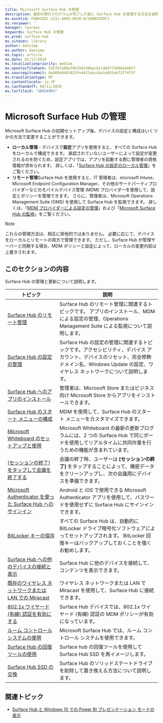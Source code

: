 ```yaml
---
title: Microsoft Surface Hub の管理
description: 最初の実行プログラムが完了した後に Surface Hub を管理する方法を説明します。
ms.assetid: FDB6182C-1211-4A92-A930-6C106BCD5DC1
ms.reviewer: ''
manager: laurawi
keywords: Surface Hub の管理
ms.prod: surface-hub
ms.sitesec: library
author: dansimp
ms.author: dansimp
ms.topic: article
ms.date: 01/17/2018
ms.localizationpriority: medium
ms.openlocfilehash: 935f67e88af8b784230becb1cd89f7360b8a0857
ms.sourcegitcommit: 8e809e8481023fe4421abcdaa1e055a6f2f74f5f
ms.translationtype: MT
ms.contentlocale: ja-JP
ms.lasthandoff: 08/11/2020
ms.locfileid: "10924963"
---
```

# Microsoft Surface Hub の管理

Microsoft Surface Hub の初期セットアップ後、デバイスの設定と構成はいくつかの方法で変更することができます。

- **ローカル管理** - デバイスで**設定**アプリを使用すると、すべての Surface Hub をローカルで構成できます。 承認されていないユーザーによって設定が変更されるのを防ぐため、設定アプリでは、アプリを起動する際に管理者の資格情報が求められます。 詳しくは、「[Surface Hub の設定のローカル管理](local-management-surface-hub-settings.md)」をご覧ください。
- **リモート管理**Surface Hub を使用すると、IT 管理者は、microsoft Intune、Microsoft Endpoint Configuration Manager、その他のサードパーティプロバイダーなどのモバイルデバイス管理 (MDM) プロバイダーを使用して、設定とポリシーを管理できます。 さらに、管理者は、Microsoft Operations Management Suite (OMS) を使用して Surface Hub を監視できます。 詳しくは、「[MDM プロバイダーによる設定の管理](manage-settings-with-mdm-for-surface-hub.md)」および「[Microsoft Surface Hub の監視](monitor-surface-hub.md)」をご覧ください。 

> [!NOTE]
> これらの管理方法は、相互に排他的ではありません。 必要に応じて、デバイスをローカルとリモートの両方で管理できます。 ただし、Surface Hub が管理サーバーと同期する場合、MDM ポリシーと設定によって、ローカルの変更内容は上書きされます。 

## このセクションの内容

Surface Hub の管理と更新について説明します。

| トピック | 説明 |
| ----- | ----------- |
| [Surface Hub のリモート管理](remote-surface-hub-management.md) |Surface Hub のリモート管理に関連するトピックです。 アプリのインストール、MDM による設定の管理、Operations Management Suite による監視について説明します。 |
| [Surface Hub の設定の管理](manage-surface-hub-settings.md) |Surface Hub の設定の管理に関連するトピックです。アクセシビリティ、デバイス アカウント、デバイスのリセット、完全修飾ドメイン名、Windows Update の設定、ワイヤレス ネットワークについて説明します。 |
| [Surface Hub へのアプリのインストール]( https://technet.microsoft.com/itpro/surface-hub/install-apps-on-surface-hub) | 管理者は、Microsoft Store またはビジネス向け Microsoft Store からアプリをインストールできます。|
[Surface Hub のスタート メニューの構成](surface-hub-start-menu.md) | MDM を使用して、Surface Hub のスタート メニューをカスタマイズできます。
| [Microsoft Whiteboard のセットアップと使用](whiteboard-collaboration.md)  | Microsoft Whiteboard の最新の更新プログラムには、2 つの Surface Hub で同じボードを使用してリアルタイムに共同作業を行うための機能が含まれています。   |
| [[セッションの終了] をタップして会議を終了する](https://technet.microsoft.com/itpro/surface-hub/finishing-your-surface-hub-meeting) | 会議の終了時、ユーザーは **[セッションの終了]** をタップすることによって、機密データをクリーンアップし、次の会議用にデバイスを準備できます。|
| [Microsoft Authenticator を使った Surface Hub へのサインイン](surface-hub-authenticator-app.md) | Android と iOS で使用できる Microsoft Authenticator アプリを使用して、パスワードを使用せずに Surface Hub にサインインできます。   |
| [BitLocker キーの保存](https://technet.microsoft.com/itpro/surface-hub/save-bitlocker-key-surface-hub) | すべての Surface Hub は、自動的に BitLocker ドライブ暗号化ソフトウェアによってセットアップされます。 BitLocker 回復キーはバックアップしておくことを強くお勧めします。|
| [Surface Hub への他のデバイスの接続と表示](https://technet.microsoft.com/itpro/surface-hub/connect-and-display-with-surface-hub) | Surface Hub に他のデバイスを接続して、コンテンツを表示できます。|
| [既存のワイヤレス ネットワークまたは LAN での Miracast](miracast-over-infrastructure.md) | ワイヤレス ネットワークまたは LAN で Miracast を使用して、Surface Hub に接続できます。 |
 [802.1x ワイヤード (有線) 認証を有効にする](enable-8021x-wired-authentication.md) | Surface Hub デバイスでは、802.1x ワイヤード (有線) 認証の MDM ポリシーが有効になっています。 
| [ルーム コントロール システムの使用](https://technet.microsoft.com/itpro/surface-hub/use-room-control-system-with-surface-hub) | Microsoft Surface Hub では、ルーム コントロール システムを使用できます。|
[Surface Hub の回復ツールの使用](surface-hub-recovery-tool.md) | Surface hub の回復ツールを使用して Surface Hub SSD を再イメージします。
[Surface Hub SSD の交換](surface-hub-ssd-replacement.md) | Surface Hub のソリッドステートドライブを削除して置き換える方法について説明します。

## 関連トピック

- [Surface Hub と Windows 10 での Power BI プレゼンテーション モードの表示](https://powerbi.microsoft.com/documentation/powerbi-mobile-win10-app-presentation-mode/)
